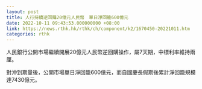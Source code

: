 ```yaml
---
layout: post
title: 人行持續逆回購20億元人民幣　單日淨回籠600億元
date: 2022-10-11 09:43:53.000000000 +08:00
link: https://news.rthk.hk/rthk/ch/component/k2/1670450-20221011.htm
categories: rthk
---
```


人民銀行公開市場繼續開展20億元人民幣逆回購操作，屬7天期，中標利率維持兩厘。

對沖到期量後，公開市場單日淨回籠600億元，而自國慶長假期後累計淨回籠規模達7430億元。
